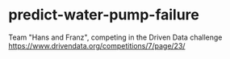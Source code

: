 # predict-water-pump-failure
Team "Hans and Franz", competing in the Driven Data challenge https://www.drivendata.org/competitions/7/page/23/ 

